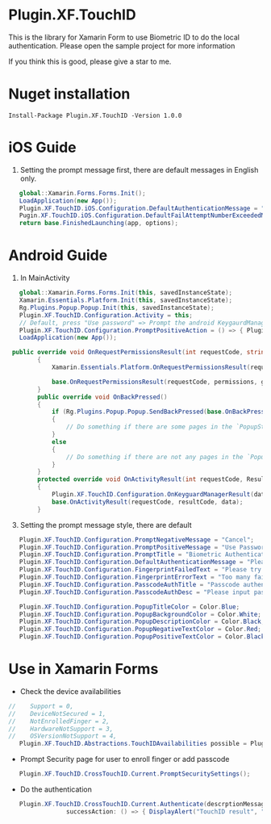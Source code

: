 # Plugin.XF.TouchID
This is the library for Xamarin Form to use Biometric ID to do the local authentication.
Please open the sample project for more information

If you think this is good, please give a star to me.

# Nuget installation
```
Install-Package Plugin.XF.TouchID -Version 1.0.0
```

# iOS Guide
1. Setting the prompt message first, there are default messages in English only.
```C#
   global::Xamarin.Forms.Forms.Init();
   LoadApplication(new App());
   Plugin.XF.TouchID.iOS.Configuration.DefaultAuthenticationMessage = "Set the default authenticate message";
   Pugin.XF.TouchID.iOS.Configuration.DefaultFailAttemptNumberExceededMsg = "Set the default failed attempt exceed msg";
   return base.FinishedLaunching(app, options);
```

# Android Guide
1. In MainActivity
```C#
   global::Xamarin.Forms.Forms.Init(this, savedInstanceState);
   Xamarin.Essentials.Platform.Init(this, savedInstanceState);
   Rg.Plugins.Popup.Popup.Init(this, savedInstanceState);
   Plugin.XF.TouchID.Configuration.Activity = this;
   // Default, press "Use password" => Prompt the android KeygaurdManager auth page, you may change it as you want
   Plugin.XF.TouchID.Configuration.PromptPositiveAction = () => { Plugin.XF.TouchID.CrossTouchID.Current.PromptKeyguardManagerAuth(); };
   LoadApplication(new App());
```

```C#
 public override void OnRequestPermissionsResult(int requestCode, string[] permissions, [GeneratedEnum] Android.Content.PM.Permission[] grantResults)
        {
            Xamarin.Essentials.Platform.OnRequestPermissionsResult(requestCode, permissions, grantResults);

            base.OnRequestPermissionsResult(requestCode, permissions, grantResults);
        }
        public override void OnBackPressed()
        {
            if (Rg.Plugins.Popup.Popup.SendBackPressed(base.OnBackPressed))
            {
                // Do something if there are some pages in the `PopupStack`
            }
            else
            {
                // Do something if there are not any pages in the `PopupStack`
            }
        }
        protected override void OnActivityResult(int requestCode, Result resultCode, Intent data)
        {
            Plugin.XF.TouchID.Configuration.OnKeyguardManagerResult(data, requestCode, resultCode);
            base.OnActivityResult(requestCode, resultCode, data);
        }
```
3. Setting the prompt message style, there are default
```C#
   Plugin.XF.TouchID.Configuration.PromptNegativeMessage = "Cancel";
   Plugin.XF.TouchID.Configuration.PromptPositiveMessage = "Use Password";
   Plugin.XF.TouchID.Configuration.PromptTitle = "Biometric Authentication";
   Plugin.XF.TouchID.Configuration.DefaultAuthenticationMessage = "Please do the authentication for further action";
   Plugin.XF.TouchID.Configuration.FingerprintFailedText = "Please try again";
   Plugin.XF.TouchID.Configuration.FingerprintErrorText = "Too many failed attempts, please wait 30s to retry";
   Plugin.XF.TouchID.Configuration.PasscodeAuthTitle = "Passcode authentication";
   Plugin.XF.TouchID.Configuration.PasscodeAuthDesc = "Please input passcode to continue";

   Plugin.XF.TouchID.Configuration.PopupTitleColor = Color.Blue;
   Plugin.XF.TouchID.Configuration.PopupBackgroundColor = Color.White;
   Plugin.XF.TouchID.Configuration.PopupDescriptionColor = Color.Black;
   Plugin.XF.TouchID.Configuration.PopupNegativeTextColor = Color.Red;
   Plugin.XF.TouchID.Configuration.PopupPositiveTextColor = Color.Black;
```

# Use in Xamarin Forms
- Check the device availabilities 
```c#
//    Support = 0,
//    DeviceNotSecured = 1,
//    NotEnrolledFinger = 2,
//    HardwareNotSupport = 3,
//    OSVersionNotSupport = 4,
   Plugin.XF.TouchID.Abstractions.TouchIDAvailabilities possible = Plugin.XF.TouchID.CrossTouchID.Current.IsFingerprintAuthenticationPossible();
```
- Prompt Security page for user to enroll finger or add passcode
```c#
   Plugin.XF.TouchID.CrossTouchID.Current.PromptSecuritySettings();
```
- Do the authentication
```C#
   Plugin.XF.TouchID.CrossTouchID.Current.Authenticate(descrptionMessage: "Please do the authentication for further action",
                successAction: () => { DisplayAlert("TouchID result", "Success", "Great"); }
```
